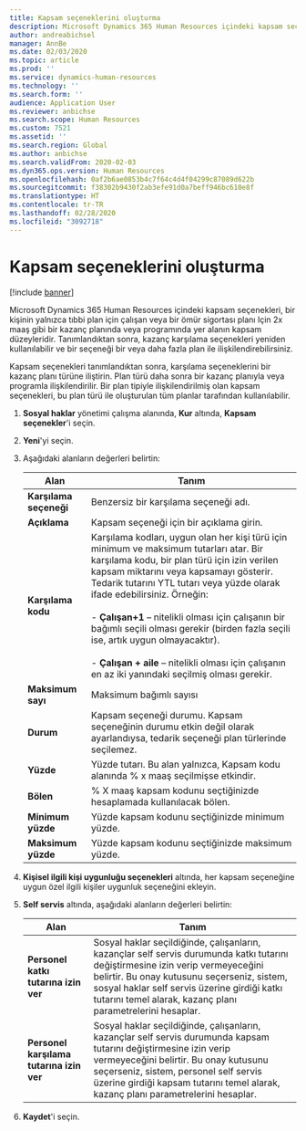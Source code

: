 ```yaml
---
title: Kapsam seçeneklerini oluşturma
description: Microsoft Dynamics 365 Human Resources içindeki kapsam seçenekleri, bir kişinin yalnızca tıbbi plan için çalışan veya bir ömür sigortası planı Için 2x maaş gibi bir kazanç planında veya programında yer alanın kapsam düzeyleridir.
author: andreabichsel
manager: AnnBe
ms.date: 02/03/2020
ms.topic: article
ms.prod: ''
ms.service: dynamics-human-resources
ms.technology: ''
ms.search.form: ''
audience: Application User
ms.reviewer: anbichse
ms.search.scope: Human Resources
ms.custom: 7521
ms.assetid: ''
ms.search.region: Global
ms.author: anbichse
ms.search.validFrom: 2020-02-03
ms.dyn365.ops.version: Human Resources
ms.openlocfilehash: 0af2b6ae0853b4c7f64c4d4f04299c87089d622b
ms.sourcegitcommit: f38302b9430f2ab3efe91d0a7beff946bc610e8f
ms.translationtype: HT
ms.contentlocale: tr-TR
ms.lasthandoff: 02/28/2020
ms.locfileid: "3092718"
---
```

# <a name="create-coverage-options"></a>Kapsam seçeneklerini oluşturma

[!include [banner](includes/preview-feature.md)]

Microsoft Dynamics 365 Human Resources içindeki kapsam seçenekleri, bir kişinin yalnızca tıbbi plan için çalışan veya bir ömür sigortası planı Için 2x maaş gibi bir kazanç planında veya programında yer alanın kapsam düzeyleridir. Tanımlandıktan sonra, kazanç karşılama seçenekleri yeniden kullanılabilir ve bir seçeneği bir veya daha fazla plan ile ilişkilendirebilirsiniz.

Kapsam seçenekleri tanımlandıktan sonra, karşılama seçeneklerini bir kazanç planı türüne iliştirin. Plan türü daha sonra bir kazanç planıyla veya programla ilişkilendirilir. Bir plan tipiyle ilişkilendirilmiş olan kapsam seçenekleri, bu plan türü ile oluşturulan tüm planlar tarafından kullanılabilir. 

1. **Sosyal haklar** yönetimi çalışma alanında, **Kur** altında, **Kapsam seçenekler**'i seçin.

2. **Yeni**'yi seçin.

3. Aşağıdaki alanların değerleri belirtin:

   | Alan | Tanım |
   | --- | --- |
   | **Karşılama seçeneği** | Benzersiz bir karşılama seçeneği adı. |
   | **Açıklama** | Kapsam seçeneği için bir açıklama girin. |
   | **Karşılama kodu** | Karşılama kodları, uygun olan her kişi türü için minimum ve maksimum tutarları atar. Bir karşılama kodu, bir plan türü için izin verilen kapsam miktarını veya kapsamayı gösterir. Tedarik tutarını YTL tutarı veya yüzde olarak ifade edebilirsiniz. Örneğin:</br></br>- **Çalışan+1** – nitelikli olması için çalışanın bir bağımlı seçili olması gerekir (birden fazla seçili ise, artık uygun olmayacaktır).</br></br>- **Çalışan + aile** – nitelikli olması için çalışanın en az iki yanındaki seçilmiş olması gerekir. |
   | **Maksimum sayı** | Maksimum bağımlı sayısı |
   | **Durum** | Kapsam seçeneği durumu. Kapsam seçeneğinin durumu etkin değil olarak ayarlandıysa, tedarik seçeneği plan türlerinde seçilemez. |
   | **Yüzde** | Yüzde tutarı. Bu alan yalnızca, Kapsam kodu alanında % x maaş seçilmişse etkindir. |
   | **Bölen** | % X maaş kapsam kodunu seçtiğinizde hesaplamada kullanılacak bölen. |
   | **Minimum yüzde** | Yüzde kapsam kodunu seçtiğinizde minimum yüzde. |
   | **Maksimum yüzde** | Yüzde kapsam kodunu seçtiğinizde maksimum yüzde. |

4. **Kişisel ilgili kişi uygunluğu seçenekleri** altında, her kapsam seçeneğine uygun özel ilgili kişiler uygunluk seçeneğini ekleyin.

5. **Self servis** altında, aşağıdaki alanların değerleri belirtin:

   | Alan | Tanım |
   | --- | --- |
   | **Personel katkı tutarına izin ver** | Sosyal haklar seçildiğinde, çalışanların, kazançlar self servis durumunda katkı tutarını değiştirmesine izin verip vermeyeceğini belirtir. Bu onay kutusunu seçerseniz, sistem, sosyal haklar self servis üzerine girdiği katkı tutarını temel alarak, kazanç planı parametrelerini hesaplar. |
   | **Personel karşılama tutarına izin ver** | Sosyal haklar seçildiğinde, çalışanların, kazançlar self servis durumunda kapsam tutarını değiştirmesine izin verip vermeyeceğini belirtir. Bu onay kutusunu seçerseniz, sistem, personel self servis üzerine girdiği kapsam tutarını temel alarak, kazanç planı parametrelerini hesaplar. |

6. **Kaydet**'i seçin. 
